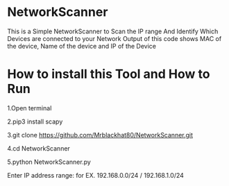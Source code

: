 # NetworkScanner
This is a Simple NetworkScanner to Scan the IP range And Identify Which Devices are connected to your Network Output of this code shows MAC of the device, Name of the device and IP of the Device
# How to install this Tool and How to Run
  1.Open terminal
  
  2.pip3 install scapy
  
  3.git clone https://github.com/Mrblackhat80/NetworkScanner.git

  4.cd NetworkScanner

  5.python NetworkScanner.py

Enter IP address range: for EX. 192.168.0.0/24 / 192.168.1.0/24
